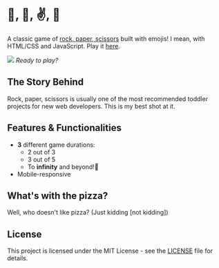 # 👊, 🤚, ✌️, 🍕
A classic game of [rock, paper, scissors](https://en.wikipedia.org/wiki/Rock%E2%80%93paper%E2%80%93scissors) built with emojis! I mean, with HTML/CSS and JavaScript. Play it [here](https://eduardoltorres.github.io/rock-paper-scissors/).

![](https://cl.ly/a673bde1cf44/Image%202019-01-29%20at%206.46.21%20AM.png)
*Ready to play?*

## The Story Behind
Rock, paper, scissors is usually one of the most recommended toddler projects for new web developers. This is my best shot at it.

## Features & Functionalities
- **3** different game durations:
    * 2 out of 3
    * 3 out of 5
    * To **infinity** and beyond!🚀
- Mobile-responsive

## What's with the pizza?
Well, who doesn't like pizza? (Just kidding [not kidding])

## License
This project is licensed under the MIT License - see the [LICENSE](https://github.com/eduardoltorres/rock-paper-scissors/blob/master/LICENSE) file for details.
